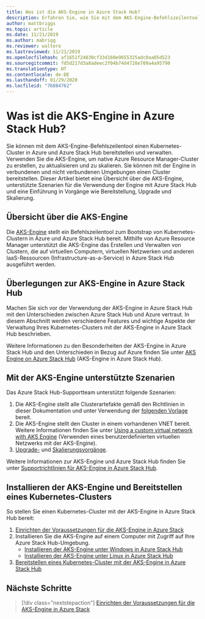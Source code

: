 ```yaml
---
title: Was ist die AKS-Engine in Azure Stack Hub?
description: Erfahren Sie, wie Sie mit dem AKS-Engine-Befehlszeilentool einen Kubernetes-Cluster in Azure und Azure Stack Hub bereitstellen und verwalten.
author: mattbriggs
ms.topic: article
ms.date: 11/21/2019
ms.author: mabrigg
ms.reviewer: waltero
ms.lastreviewed: 11/21/2019
ms.openlocfilehash: af1651f24830cf33d160e9655325adc0aa05d523
ms.sourcegitcommit: fd5d217d3a8adeec2f04b74d4728e709a4a95790
ms.translationtype: HT
ms.contentlocale: de-DE
ms.lasthandoff: 01/29/2020
ms.locfileid: "76884762"
---
```

# <a name="what-is-the-aks-engine-on-azure-stack-hub"></a>Was ist die AKS-Engine in Azure Stack Hub?

Sie können mit dem AKS-Engine-Befehlszeilentool einen Kubernetes-Cluster in Azure und Azure Stack Hub bereitstellen und verwalten. Verwenden Sie die AKS-Engine, um native Azure Resource Manager-Cluster zu erstellen, zu aktualisieren und zu skalieren. Sie können mit der Engine in verbundenen und nicht verbundenen Umgebungen einen Cluster bereitstellen. Dieser Artikel bietet eine Übersicht über die AKS-Engine, unterstützte Szenarien für die Verwendung der Engine mit Azure Stack Hub und eine Einführung in Vorgänge wie Bereitstellung, Upgrade und Skalierung.

## <a name="overview-of-the-aks-engine"></a>Übersicht über die AKS-Engine

Die [AKS-Engine](https://github.com/Azure/aks-engine) stellt ein Befehlszeilentool zum Bootstrap von Kubernetes-Clustern in Azure und Azure Stack Hub bereit. Mithilfe von Azure Resource Manager unterstützt die AKS-Engine das Erstellen und Verwalten von Clustern, die auf virtuellen Computern, virtuellen Netzwerken und anderen IaaS-Ressourcen (Infrastructure-as-a-Service) in Azure Stack Hub ausgeführt werden.

## <a name="aks-engine-on-azure-stack-hub-considerations"></a>Überlegungen zur AKS-Engine in Azure Stack Hub

Machen Sie sich vor der Verwendung der AKS-Engine in Azure Stack Hub mit den Unterschieden zwischen Azure Stack Hub und Azure vertraut. In diesem Abschnitt werden verschiedene Features und wichtige Aspekte der Verwaltung Ihres Kubernetes-Clusters mit der AKS-Engine in Azure Stack Hub beschrieben.

Weitere Informationen zu den Besonderheiten der AKS-Engine in Azure Stack Hub und den Unterschieden in Bezug auf Azure finden Sie unter [AKS Engine on Azure Stack Hub](https://github.com/Azure/aks-engine/blob/master/docs/topics/azure-stack.md) (AKS-Engine in Azure Stack Hub).

## <a name="supported-scenarios-with-the-aks-engine"></a>Mit der AKS-Engine unterstützte Szenarien

Das Azure Stack Hub-Supportteam unterstützt folgende Szenarien:

1.  Die AKS-Engine stellt alle Clusterartefakte gemäß den Richtlinien in dieser Dokumentation und unter Verwendung der [folgenden Vorlage](https://github.com/Azure/aks-engine/tree/master/examples/azure-stack) bereit.
2.  Die AKS-Engine stellt den Cluster in einem vorhandenen VNET bereit. Weitere Informationen finden Sie unter [Using a custom virtual network with AKS Engine](https://github.com/Azure/aks-engine/blob/master/docs/tutorials/custom-vnet.md) (Verwenden eines benutzerdefinierten virtuellen Netzwerks mit der AKS-Engine).
3.  [Upgrade-](azure-stack-kubernetes-aks-engine-upgrade.md) und [Skalierungsvorgänge](azure-stack-kubernetes-aks-engine-scale.md).

Weitere Informationen zur AKS-Engine und Azure Stack Hub finden Sie unter [Supportrichtlinien für AKS-Engine in Azure Stack Hub](azure-stack-kubernetes-aks-engine-support.md).

## <a name="install-the-aks-engine-and-deploy-a-kubernetes-cluster"></a>Installieren der AKS-Engine und Bereitstellen eines Kubernetes-Clusters

So stellen Sie einen Kubernetes-Cluster mit der AKS-Engine in Azure Stack Hub bereit:

1. [Einrichten der Voraussetzungen für die AKS-Engine in Azure Stack](azure-stack-kubernetes-aks-engine-set-up.md)
2. Installieren Sie die AKS-Engine auf einem Computer mit Zugriff auf Ihre Azure Stack Hub-Umgebung.
     - [Installieren der AKS-Engine unter Windows in Azure Stack Hub](azure-stack-kubernetes-aks-engine-deploy-windows.md)
     - [Installieren der AKS-Engine unter Linux in Azure Stack Hub](azure-stack-kubernetes-aks-engine-deploy-linux.md)
3. [Bereitstellen eines Kubernetes-Cluster mit der AKS-Engine in Azure Stack Hub](azure-stack-kubernetes-aks-engine-deploy-cluster.md)

## <a name="next-steps"></a>Nächste Schritte

> [!div class="nextstepaction"]
> [Einrichten der Voraussetzungen für die AKS-Engine in Azure Stack](azure-stack-kubernetes-aks-engine-set-up.md)